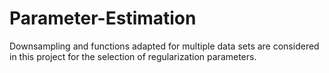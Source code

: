 # Parameter-Estimation
Downsampling and functions adapted for multiple data sets are considered in this project for the selection of regularization parameters.
